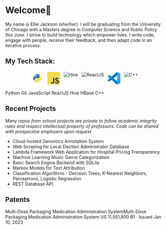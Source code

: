 # Welcome👋
My name is Ellie Jackson (she/her). I will be graduating from the University of Chicago with a Masters degree in Computer Science and Public Policy this June. I strive to build technology which empower lives. I write code, engage with people, receive their feedback, and then adapt code in an iterative process.

## My Tech Stack:
<p align="center">
<img src="https://raw.githubusercontent.com/github/explore/80688e429a7d4ef2fca1e82350fe8e3517d3494d/topics/python/python.png" alt="Python" height="40" style="vertical-align:top; margin:4px">
<img src="https://raw.githubusercontent.com/github/explore/80688e429a7d4ef2fca1e82350fe8e3517d3494d/topics/javascript/javascript.png" alt="Javascript" height="40" style="vertical-align:top; margin:4px">
  <img src="https://raw.githubusercontent.com/github/explore/80688e429a7d4ef2fca1e82350fe8e3517d3494d/topics/hive/hive.png" alt="Hive" height="40" style="vertical-align:top; margin:4px">
<img src="https://raw.githubusercontent.com/github/explore/80688e429a7d4ef2fca1e82350fe8e3517d3494d/topics/reactjs/reactjs.png" alt="ReactJS" height="40" style="vertical-align:top; margin:4px">
<img src="https://raw.githubusercontent.com/github/explore/80688e429a7d4ef2fca1e82350fe8e3517d3494d/topics/visual-studio-code/visual-studio-code.png" alt="VS Code" height="40" style="vertical-align:top; margin:4px">
  <img src="https://raw.githubusercontent.com/github/explore/80688e429a7d4ef2fca1e82350fe8e3517d3494d/topics/c++/c++.png" alt="C++" height="40" style="vertical-align:top; margin:4px">
</p>

Python Git JavaScript ReactJS Hive HBase C++

## Recent Projects
*Many repos from school projects are private to follow academic integrity rules and respect intellectual property of professors. Code can be shared with prospective employers upon request*
- Cloud-hosted Genomics Annotation System
- Web Scraping for Local Election Administrator Database
- Lambda Framework Web Application for Hospital Pricing Transparency
- Machine Learning Music Genre Categorization
- Basic Search Engine Backend with SQLite
- Markov Models for Text Attribution
- Classification Algorithms - Decision Trees, K-Nearest Neighbors, Perceptrons, Logistic Regression
- REST Database API

## Patents
Multi-Dose Packaging Medication Administration SystemMulti-Dose Packaging Medication Administration System
US 11,551,800 B1 · Issued Jan 10, 2023

